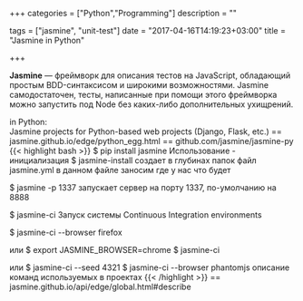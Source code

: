 +++
categories = ["Python","Programming"]
description = ""

tags = ["jasmine", "unit-test"]
date = "2017-04-16T14:19:23+03:00"
title = "Jasmine in Python"

+++

**Jasmine** — фреймворк для описания тестов на JavaScript, обладающий простым BDD-синтаксисом и широкими возможностями. Jasmine самодостаточен, тесты, написанные при помощи этого фреймворка можно запустить под Node без каких-либо дополнительных ухищрений.

<!--more-->
in Python:  
Jasmine projects for Python-based web projects 
(Django, Flask, etc.)
== jasmine.github.io/edge/python_egg.html
== github.com/jasmine/jasmine-py
{{< highlight bash >}}
$ pip install jasmine
Использование - инициализация 
$ jasmine-install
создает в глубинах папок файл jasmine.yml
в данном файле заносим где у нас что будет

$ jasmine -p 1337
запускает сервер на порту 1337, по-умолчанию на 8888

$ jasmine-ci
Запуск системы Continuous Integration environments

$ jasmine-ci --browser firefox

или
$ export JASMINE_BROWSER=chrome
$ jasmine-ci

или
$ jasmine-ci --seed 4321
$ jasmine-ci --browser phantomjs
описание команд используемых в проектах
{{< /highlight >}}
== jasmine.github.io/api/edge/global.html#describe
